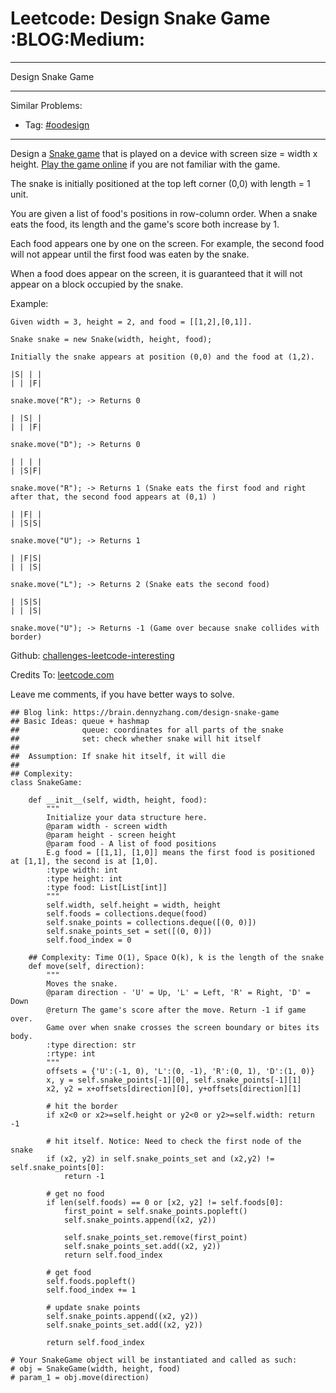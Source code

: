 # Leetcode: Design Snake Game     :BLOG:Medium:


---

Design Snake Game  

---

Similar Problems:  

-   Tag: [#oodesign](https://brain.dennyzhang.com/tag/oodesign)

---

Design a [Snake game](https://en.wikipedia.org/wiki/Snake_(video_game_genre)) that is played on a device with screen size = width x height. [Play the game online](http://patorjk.com/games/snake/) if you are not familiar with the game.  

The snake is initially positioned at the top left corner (0,0) with length = 1 unit.  

You are given a list of food's positions in row-column order. When a snake eats the food, its length and the game's score both increase by 1.  

Each food appears one by one on the screen. For example, the second food will not appear until the first food was eaten by the snake.  

When a food does appear on the screen, it is guaranteed that it will not appear on a block occupied by the snake.  

Example:  

    Given width = 3, height = 2, and food = [[1,2],[0,1]].
    
    Snake snake = new Snake(width, height, food);
    
    Initially the snake appears at position (0,0) and the food at (1,2).
    
    |S| | |
    | | |F|
    
    snake.move("R"); -> Returns 0
    
    | |S| |
    | | |F|
    
    snake.move("D"); -> Returns 0
    
    | | | |
    | |S|F|
    
    snake.move("R"); -> Returns 1 (Snake eats the first food and right after that, the second food appears at (0,1) )
    
    | |F| |
    | |S|S|
    
    snake.move("U"); -> Returns 1
    
    | |F|S|
    | | |S|
    
    snake.move("L"); -> Returns 2 (Snake eats the second food)
    
    | |S|S|
    | | |S|
    
    snake.move("U"); -> Returns -1 (Game over because snake collides with border)

Github: [challenges-leetcode-interesting](https://github.com/DennyZhang/challenges-leetcode-interesting/tree/master/design-snake-game)  

Credits To: [leetcode.com](https://leetcode.com/problems/design-snake-game/description/)  

Leave me comments, if you have better ways to solve.  

    ## Blog link: https://brain.dennyzhang.com/design-snake-game
    ## Basic Ideas: queue + hashmap
    ##              queue: coordinates for all parts of the snake
    ##              set: check whether snake will hit itself
    ##
    ##  Assumption: If snake hit itself, it will die
    ##
    ## Complexity:
    class SnakeGame:
    
        def __init__(self, width, height, food):
            """
            Initialize your data structure here.
            @param width - screen width
            @param height - screen height 
            @param food - A list of food positions
            E.g food = [[1,1], [1,0]] means the first food is positioned at [1,1], the second is at [1,0].
            :type width: int
            :type height: int
            :type food: List[List[int]]
            """
            self.width, self.height = width, height
            self.foods = collections.deque(food)
            self.snake_points = collections.deque([(0, 0)])
            self.snake_points_set = set([(0, 0)])
            self.food_index = 0
    
        ## Complexity: Time O(1), Space O(k), k is the length of the snake
        def move(self, direction):
            """
            Moves the snake.
            @param direction - 'U' = Up, 'L' = Left, 'R' = Right, 'D' = Down 
            @return The game's score after the move. Return -1 if game over. 
            Game over when snake crosses the screen boundary or bites its body.
            :type direction: str
            :rtype: int
            """
            offsets = {'U':(-1, 0), 'L':(0, -1), 'R':(0, 1), 'D':(1, 0)}
            x, y = self.snake_points[-1][0], self.snake_points[-1][1]
            x2, y2 = x+offsets[direction][0], y+offsets[direction][1]
    
            # hit the border
            if x2<0 or x2>=self.height or y2<0 or y2>=self.width: return -1
    
            # hit itself. Notice: Need to check the first node of the snake
            if (x2, y2) in self.snake_points_set and (x2,y2) != self.snake_points[0]:
                return -1
    
            # get no food
            if len(self.foods) == 0 or [x2, y2] != self.foods[0]:
                first_point = self.snake_points.popleft()
                self.snake_points.append((x2, y2))
    
                self.snake_points_set.remove(first_point)
                self.snake_points_set.add((x2, y2))
                return self.food_index
    
            # get food
            self.foods.popleft()
            self.food_index += 1
    
            # update snake points
            self.snake_points.append((x2, y2))
            self.snake_points_set.add((x2, y2))
    
            return self.food_index
    
    # Your SnakeGame object will be instantiated and called as such:
    # obj = SnakeGame(width, height, food)
    # param_1 = obj.move(direction)